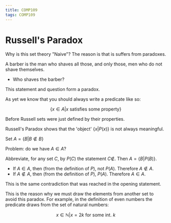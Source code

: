 ```yaml
---
title: COMP109
tags: COMP109
---
```

# Russell's Paradox
Why is this set theory "Naive"? The reason is that is suffers from paradoxes.

A barber is the man who shaves all those, and only those, men who do not shave themselves.

* Who shaves the barber?

This statement and question form a paradox.

As yet we know that you should always write a predicate like so:

$$\{x\in A | x \text{ satisfies some property}\}$$

Before Russell sets were just defined by their properties.

Russell's Paradox shows that the 'object' $\{x|P(x)\}$ is not always meaningful.

Set $A=\{B|B\notin B\}$

Problem: do we have $A\in A$?

Abbreviate, for any set $C$, by $P(C)$ the statement $C\notin$. Then $A=\{B|P(B)\}$. 

* If $A\in A$, then (from the definition of $P$), not $P(A)$. Therefore $A\notin A$.
*  If $A\notin A$, then (from the definition of $P$), $P(A)$. Therefore $A\in A$.

This is the same contradiction that was reached in the opening statement.

This is the reason why we must draw the elements from another set to avoid this paradox. For example, in the definition of even numbers the predicate draws from the set of natural numbers:

$$x\in \mathbb{N} | x=2k\ \text{for some int. $k$}$$